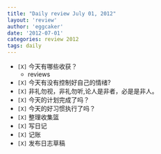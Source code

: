 ```yaml
---
title: "Daily review July 01, 2012" 
layout: 'review'
author: 'eggcaker'
date: '2012-07-01'
categories: review 2012
tags: daily
---
```



  * `[X]` 今天有哪些收获？ 
    * reviews 
  * `[X]` 今天有没有控制好自己的情绪? 
  * `[X]` 非礼勿视，非礼勿听,论人是非者，必是是非人。 
  * `[X]` 今天的计划完成了吗？ 
  * `[X]` 今天的好习惯执行了吗？ 
  * `[X]` 整理收集篮 
  * `[X]` 写日记 
  * `[X]` 记账 
  * `[X]` 发布日志草稿 


